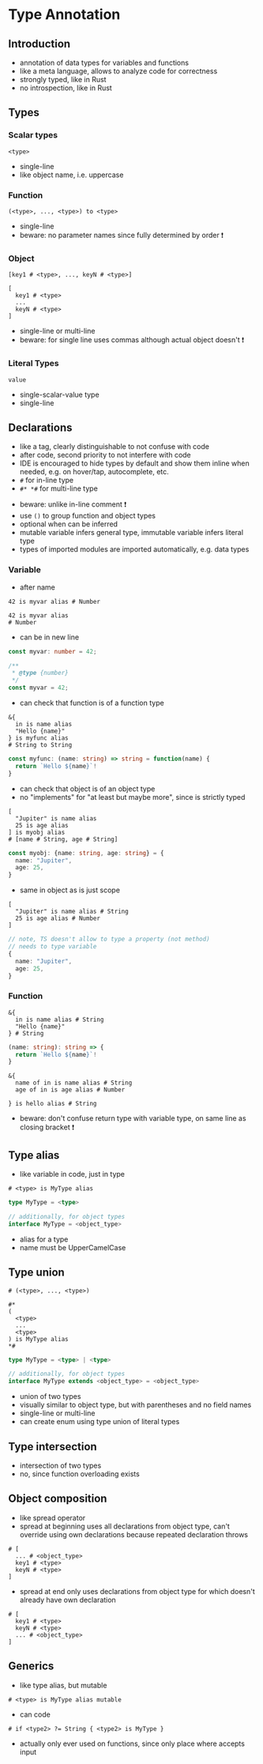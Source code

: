 # Type Annotation



## Introduction

- annotation of data types for variables and functions
- like a meta language, allows to analyze code for correctness
- strongly typed, like in Rust
- no introspection, like in Rust



## Types

### Scalar types

```
<type>
```

- single-line
- like object name, i.e. uppercase

### Function

```
(<type>, ..., <type>) to <type>
```

- single-line
- beware: no parameter names since fully determined by order ❗️

### Object

```
[key1 # <type>, ..., keyN # <type>]
```

```
[
  key1 # <type>
  ...
  keyN # <type>
]
```

- single-line or multi-line
- beware: for single line uses commas although actual object doesn't ❗️

### Literal Types

```
value
```

- single-scalar-value type
- single-line



## Declarations

- like a tag, clearly distinguishable to not confuse with code
- after code, second priority to not interfere with code
- IDE is encouraged to hide types by default and show them inline when needed, e.g. on hover/tap, autocomplete, etc.
- `#` for in-line type
- `#* *#` for multi-line type
<!-- todo: good idea? only useful in variable declarations... -->
- beware: unlike in-line comment ❗️
- use `()` to group function and object types
- optional when can be inferred
- mutable variable infers general type, immutable variable infers literal type
- types of imported modules are imported automatically, e.g. data types

### Variable

- after name

```
42 is myvar alias # Number
```

```
42 is myvar alias
# Number
```

- can be in new line
<!-- todo: good idea? the more options the more complexity -->

```ts
const myvar: number = 42;
```

```ts
/**
 * @type {number}
 */
const myvar = 42;
```

- can check that function is of a function type

```
&{
  in is name alias
  "Hello {name}"
} is myfunc alias
# String to String
```

```ts
const myfunc: (name: string) => string = function(name) {
  return `Hello ${name}`!
}
```

- can check that object is of an object type
- no "implements" for "at least but maybe more", since is strictly typed

```
[
  "Jupiter" is name alias
  25 is age alias
] is myobj alias
# [name # String, age # String]
```

```ts
const myobj: {name: string, age: string} = {
  name: "Jupiter",
  age: 25,
}
```

- same in object as is just scope

```
[
  "Jupiter" is name alias # String
  25 is age alias # Number
]
```

```ts
// note, TS doesn't allow to type a property (not method)
// needs to type variable
{
  name: "Jupiter",
  age: 25,
}
```

### Function

```
&{
  in is name alias # String
  "Hello {name}"
} # String
```

```ts
(name: string): string => {
  return `Hello ${name}`!
}
```

```
&{
  name of in is name alias # String
  age of in is age alias # Number

} is hello alias # String
```

- beware: don't confuse return type with variable type, on same line as closing bracket ❗️



## Type alias

- like variable in code, just in type

```
# <type> is MyType alias
```

```ts
type MyType = <type>

// additionally, for object types
interface MyType = <object_type>
```

- alias for a type
- name must be UpperCamelCase



## Type union

```
# (<type>, ..., <type>)
```

```
#*
(
  <type>
  ...
  <type>
) is MyType alias
*#
```

```ts
type MyType = <type> | <type>

// additionally, for object types
interface MyType extends <object_type> = <object_type>
```

- union of two types
- visually similar to object type, but with parentheses and no field names
- single-line or multi-line
- can create enum using type union of literal types
<!-- todo: how to use fields on enum, like in Rust? can't use complex type since has no would loose "name" -->



## Type intersection

- intersection of two types
- no, since function overloading exists
<!-- todo: good idea/ -->



## Object composition

- like spread operator
- spread at beginning uses all declarations from object type, can't override using own declarations because repeated declaration throws

```
# [
  ... # <object_type>
  key1 # <type>
  keyN # <type>
]
```

- spread at end only uses declarations from object type for which doesn't already have own declaration

```
# [
  key1 # <type>
  keyN # <type>
  ... # <object_type>
]
```



## Generics

- like type alias, but mutable

```
# <type> is MyType alias mutable
```

- can code

```
# if <type2> ?= String { <type2> is MyType }
```

- actually only ever used on functions, since only place where accepts input
<!-- todo: not on objects? not on type variables? -->
